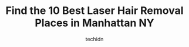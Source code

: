 ---
layout: ampstory
image: https://i0.wp.com/www.depkes.org/wp-content/uploads/2023/06/laser-hair-removal-0-in-manhattan-ny-1685775551.jpeg?resize=640,853
author: techidn
featured: false
description: Discover the impressive array of Laser Hair Removal options in Manhattan NY, where you can find 10 of the largest Laser Hair Removal establishments in the area. From renowned classics to hid
title: Find the 10 Best Laser Hair Removal Places in Manhattan NY
cover:
   title: Find the 10 Best Laser Hair Removal Places in Manhattan NY
   subtitle: Rickpate
   background: https://www.depkes.org/wp-content/uploads/2023/06/laser-hair-removal-0-in-manhattan-ny-1685775551.jpeg

pages: 
 - layout: thirds
   top: <h1>#1 Bared Monkey Laser Spa - Penn Station</h1>
   bottom: "<p>ANNA IS AMAZING! If youre a trans woman seeking facial hair removal, I highly recommend this spa. The experience is seamless..Anna the technician really takes her time</p>"
   background: https://www.depkes.org/wp-content/uploads/2023/06/laser-hair-removal-1-in-manhattan-ny-1685775551.jpeg
   backgroundblur: true
 - layout: thirds
   top: <h1>#2 SEV Laser</h1>
   bottom: "<p>I first started doing laser hair removal at SEV Laser. I only had 3 sessions with them - 11|13|20, 12|21|20 & 2|3|21. I purchased a 6 session package for full body. My las</p>"
   background: https://www.depkes.org/wp-content/uploads/2023/06/laser-hair-removal-2-in-manhattan-ny-1685775551.jpeg
   cta:
      link: https://www.depkes.org/blog/find-the-10-best-laser-hair-removal-places-in-manhattan-ny/
      text: Find the 10 Best Laser Hair Removal Places in Manhattan NY
 - layout: thirds
   top: <h1>#3 Satori Laser</h1>
   bottom: "<p>131 W 72nd St, New York, NY 10023, United States</p>"
   background: https://www.depkes.org/wp-content/uploads/2023/06/laser-hair-removal-3-in-manhattan-ny-1685775552.png
   cta:
      link: https://www.depkes.org/blog/find-the-10-best-laser-hair-removal-places-in-manhattan-ny/
      text: Find the 10 Best Laser Hair Removal Places in Manhattan NY
 - layout: thirds
   top: <h1>#4 Satori Laser</h1>
   bottom: "<p>133 W 14th St, New York, NY 10011, United States</p>"
   background: https://images.unsplash.com/photo-1522441815192-d9f04eb0615c?ixlib=rb-4.0.3&ixid=MnwxMjA3fDB8MHxwaG90by1wYWdlfHx8fGVufDB8fHx8&auto=format&fit=crop&w=640&h=853&q=80
   cta:
      link: https://www.depkes.org/blog/find-the-10-best-laser-hair-removal-places-in-manhattan-ny/
      text: Find the 10 Best Laser Hair Removal Places in Manhattan NY
 - layout: thirds
   top: <h1>#5 Light Touch Laser Spa</h1>
   bottom: "<p>1133 Broadway, New York, NY 10010, United States</p>"
   background: https://images.unsplash.com/photo-1547366785-564103df7e13?ixlib=rb-4.0.3&ixid=MnwxMjA3fDB8MHxwaG90by1wYWdlfHx8fGVufDB8fHx8&auto=format&fit=crop&w=640&h=853&q=80
   cta:
      link: https://www.depkes.org/blog/find-the-10-best-laser-hair-removal-places-in-manhattan-ny/
      text: Find the 10 Best Laser Hair Removal Places in Manhattan NY
 - layout: thirds
   top: <h1>#6 Satori Laser</h1>
   bottom: "<p>143 E 57th St Fl 2, New York, NY 10022, United States</p>"
   background: https://images.unsplash.com/photo-1515405295579-ba7b45403062?ixlib=rb-4.0.3&ixid=MnwxMjA3fDB8MHxwaG90by1wYWdlfHx8fGVufDB8fHx8&auto=format&fit=crop&w=640&h=853&q=80
   cta:
      link: https://www.depkes.org/blog/find-the-10-best-laser-hair-removal-places-in-manhattan-ny/
      text: Find the 10 Best Laser Hair Removal Places in Manhattan NY
 - layout: thirds
   top: <h1>#7 Satori Laser</h1>
   bottom: "<p>45 W 34th St. STE 201, New York, NY 10001, United States</p>"
   background: https://images.unsplash.com/photo-1510906594845-bc082582c8cc?ixlib=rb-4.0.3&ixid=MnwxMjA3fDB8MHxwaG90by1wYWdlfHx8fGVufDB8fHx8&auto=format&fit=crop&w=640&h=853&q=80
   cta:
      link: https://www.depkes.org/blog/find-the-10-best-laser-hair-removal-places-in-manhattan-ny/
      text: Find the 10 Best Laser Hair Removal Places in Manhattan NY
 - layout: thirds
   middle: Continue reading...
   background: https://images.unsplash.com/photo-1541356665065-22676f35dd40?ixlib=rb-4.0.3&ixid=MnwxMjA3fDB8MHxwaG90by1wYWdlfHx8fGVufDB8fHx8&auto=format&fit=crop&w=640&h=853&q=80
   cta:
      link: https://www.depkes.org/blog/find-the-10-best-laser-hair-removal-places-in-manhattan-ny/
      text: Find the 10 Best Laser Hair Removal Places in Manhattan NY
      
---